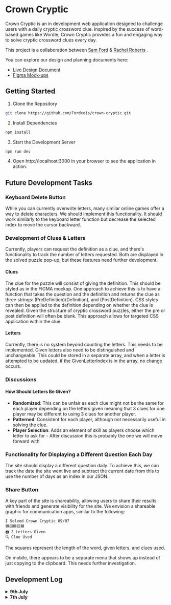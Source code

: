 # Crown Cryptic

Crown Cryptic is an in development web application designed to challenge users with a daily cryptic crossword clue. Inspired by the success of word-based games like Wordle, Crown Cryptic provides a fun and engaging way to solve cryptic crossword clues every day. 

This project is a collaboration between [Sam Ford](https://github.com/Fordcois) & [Rachel Roberts](https://github.com/Rachel853)
.

You can explore our design and planning documents here:

- [Live Design Document](https://hackmd.io/@cXzrcJerTQGszfvObYAayQ/CrownCrypticDesign)
- [Figma Mock-ups](https://www.figma.com/proto/MU6UagXDGSGhVlMFicNLFC/Crown-Cryptic?node-id=1-5&t=ta966i64D5ILQSvX-1)

## Getting Started

1. Clone the Repository

```bash
git clone https://github.com/Fordcois/crown-cryptic.git
```
2. Install Dependencies

```bash
npm install
```
3. Start the Development Server

```bash
npm run dev
```
4. Open http://localhost:3000 in your browser to see the application in action.

## Future Development Tasks

### Keyboard Delete Button
While you can currently overwrite letters, many similar online games offer a way to delete characters. We should implement this functionality. It should work similarly to the keyboard letter function but decrease the selected index to move the cursor backward.

### Development of Clues & Letters

Currently, players can request the definition as a clue, and there's functionality to track the number of letters requested. Both are displayed in the solved puzzle pop-up, but these features need further development.

#### Clues
The clue for the puzzle will consist of giving the definition. This should be styled as in the FIGMA mockup. One approach to achieve this is to have a function that takes the question and the definition and returns the clue as three strings: (PreDefinition)(Definition), and (PostDefinition). CSS styles can then be applied to the definition depending on whether the clue is revealed. Given the structure of cryptic crossword puzzles, either the pre or post definition will often be blank. This approach allows for targeted CSS application within the clue.

#### Letters
Currently, there is no system beyond counting the letters. This needs to be implemented. Given letters also need to be distinguished and unchangeable. This could be stored in a separate array, and when a letter is attempted to be updated, if the GivenLetterIndex is in the array, no change occurs.

### Discussions
#### How Should Letters Be Given?
- **Randomized**: This can be unfair as each clue might not be the same for each player depending on the letters given meaning that 3 clues for one player may be different to using 3 clues for another player.
- **Patterned**: Consistent for each player, although not necessarily useful in solving the clue.
- **Player Selection**: Adds an element of skill as players choose which letter to ask for - After discussion this is probably the one we will move forward with


### Functionality for Displaying a Different Question Each Day
The site should display a different question daily. To achieve this, we can track the date the site went live and subtract the current date from this to use the number of days as an index in our JSON.

### Share Button
A key part of the site is shareability, allowing users to share their results with friends and generate visibility for the site. We envision a shareable graphic for communication apps, similar to the following:
```
I Solved Crown Cryptic 09/07
🟦🟨🟦🟨🟦
🅰️ 2 Letters Given
🔍 Clue Used
```

The squares represent the length of the word, given letters, and clues used.

On mobile, there appears to be a separate menu that shows up instead of just copying to the clipboard. This needs further investigation.


## Development Log
<details>

<summary><b>9th July</b></summary>

**Organize Storage of Questions, Answers, and Clues as JSON**: Created a structured way to store questions, answers, and clues in JSON format.

**Clue Implementation**: Users can request a clue, which provides them with the definition.

**Solved Puzzle Pop-up Display**: A pop-up appears when the puzzle is solved, showing how many clues and letters were used to get the correct answer.

</details>

<details>
<summary><b>7th July</b></summary>

**User Guess Storage** Stored the user's guess as an array of letters. The keyboard, once implemented, should update the corresponding index in this array based on the currently selected number or state.

**Submit and Check Answer** Added functionality to convert the `userGuessArray` into a string upon submission. This string is then compared with the `CorrectAnswer`. If they match, a boolean is set 

**Create Keyboard & Letter Components** Developed the on-screen keyboard and individual letter components to facilitate user input. Implemented functionality to ensure that selecting a letter on the keyboard updates the `currentSelectedSquare` and increments the `currentSelectedSquare` index accordingly.

</details>